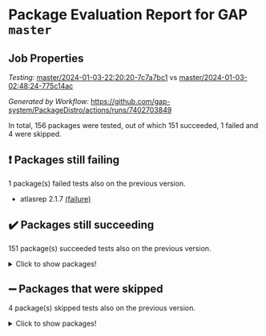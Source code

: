 # Package Evaluation Report for GAP `master`

## Job Properties

*Testing:* [master/2024-01-03-22:20:20-7c7a7bc1](https://github.com/gap-system/PackageDistro/blob/data/reports/master/2024-01-03-22:20:20-7c7a7bc1) vs [master/2024-01-03-02:48:24-775c14ac](https://github.com/gap-system/PackageDistro/blob/data/reports/master/2024-01-03-02:48:24-775c14ac)

*Generated by Workflow:* https://github.com/gap-system/PackageDistro/actions/runs/7402703849

In total, 156 packages were tested, out of which 151 succeeded, 1 failed and 4 were skipped.

## :exclamation: Packages still failing

1 package(s) failed tests also on the previous version.
- atlasrep 2.1.7 [(failure)](https://github.com/gap-system/PackageDistro/actions/runs/7402703849/job/20141524061)

## :heavy_check_mark: Packages still succeeding

151 package(s) succeeded tests also on the previous version.
<details><summary>Click to show packages!</summary>

- 4ti2interface 2023.02-04 [(success)](https://github.com/gap-system/PackageDistro/actions/runs/7402703849/job/20141522421)
- ace 5.6.2 [(success)](https://github.com/gap-system/PackageDistro/actions/runs/7402703849/job/20141522662)
- aclib 1.3.2 [(success)](https://github.com/gap-system/PackageDistro/actions/runs/7402703849/job/20141522951)
- agt 0.3.1 [(success)](https://github.com/gap-system/PackageDistro/actions/runs/7402703849/job/20141523200)
- alnuth 3.2.1 [(success)](https://github.com/gap-system/PackageDistro/actions/runs/7402703849/job/20141523556)
- anupq 3.3.0 [(success)](https://github.com/gap-system/PackageDistro/actions/runs/7402703849/job/20141523801)
- autodoc 2023.06.19 [(success)](https://github.com/gap-system/PackageDistro/actions/runs/7402703849/job/20141524322)
- automata 1.15 [(success)](https://github.com/gap-system/PackageDistro/actions/runs/7402703849/job/20141524555)
- automgrp 1.3.2 [(success)](https://github.com/gap-system/PackageDistro/actions/runs/7402703849/job/20141524778)
- autpgrp 1.11 [(success)](https://github.com/gap-system/PackageDistro/actions/runs/7402703849/job/20141525021)
- cap 2024.01-01 [(success)](https://github.com/gap-system/PackageDistro/actions/runs/7402703849/job/20141525268)
- caratinterface 2.3.6 [(success)](https://github.com/gap-system/PackageDistro/actions/runs/7402703849/job/20141525508)
- cddinterface 2022.11.01 [(success)](https://github.com/gap-system/PackageDistro/actions/runs/7402703849/job/20141525925)
- circle 1.6.6 [(success)](https://github.com/gap-system/PackageDistro/actions/runs/7402703849/job/20141526283)
- classicpres 1.22 [(success)](https://github.com/gap-system/PackageDistro/actions/runs/7402703849/job/20141526555)
- cohomolo 1.6.11 [(success)](https://github.com/gap-system/PackageDistro/actions/runs/7402703849/job/20141526802)
- congruence 1.2.5 [(success)](https://github.com/gap-system/PackageDistro/actions/runs/7402703849/job/20141527085)
- corelg 1.56 [(success)](https://github.com/gap-system/PackageDistro/actions/runs/7402703849/job/20141527380)
- crime 1.6 [(success)](https://github.com/gap-system/PackageDistro/actions/runs/7402703849/job/20141527655)
- crisp 1.4.6 [(success)](https://github.com/gap-system/PackageDistro/actions/runs/7402703849/job/20141527907)
- crypting 0.10.4 [(success)](https://github.com/gap-system/PackageDistro/actions/runs/7402703849/job/20141528160)
- cryst 4.1.27 [(success)](https://github.com/gap-system/PackageDistro/actions/runs/7402703849/job/20141528419)
- crystcat 1.1.10 [(success)](https://github.com/gap-system/PackageDistro/actions/runs/7402703849/job/20141528658)
- ctbllib 1.3.6 [(success)](https://github.com/gap-system/PackageDistro/actions/runs/7402703849/job/20141528936)
- cubefree 1.19 [(success)](https://github.com/gap-system/PackageDistro/actions/runs/7402703849/job/20141529165)
- curlinterface 2.3.2 [(success)](https://github.com/gap-system/PackageDistro/actions/runs/7402703849/job/20141529484)
- cvec 2.8.1 [(success)](https://github.com/gap-system/PackageDistro/actions/runs/7402703849/job/20141529714)
- datastructures 0.3.0 [(success)](https://github.com/gap-system/PackageDistro/actions/runs/7402703849/job/20141529971)
- deepthought 1.0.6 [(success)](https://github.com/gap-system/PackageDistro/actions/runs/7402703849/job/20141530241)
- design 1.8 [(success)](https://github.com/gap-system/PackageDistro/actions/runs/7402703849/job/20141530456)
- difsets 2.3.1 [(success)](https://github.com/gap-system/PackageDistro/actions/runs/7402703849/job/20141530690)
- digraphs 1.6.3 [(success)](https://github.com/gap-system/PackageDistro/actions/runs/7402703849/job/20141530911)
- edim 1.3.7 [(success)](https://github.com/gap-system/PackageDistro/actions/runs/7402703849/job/20141531114)
- example 4.3.4 [(success)](https://github.com/gap-system/PackageDistro/actions/runs/7402703849/job/20141531399)
- examplesforhomalg 2023.10-01 [(success)](https://github.com/gap-system/PackageDistro/actions/runs/7402703849/job/20141531594)
- factint 1.6.3 [(success)](https://github.com/gap-system/PackageDistro/actions/runs/7402703849/job/20141532057)
- ferret 1.0.9 [(success)](https://github.com/gap-system/PackageDistro/actions/runs/7402703849/job/20141532243)
- fga 1.5.0 [(success)](https://github.com/gap-system/PackageDistro/actions/runs/7402703849/job/20141532437)
- fining 1.5.6 [(success)](https://github.com/gap-system/PackageDistro/actions/runs/7402703849/job/20141532771)
- float 1.0.3 [(success)](https://github.com/gap-system/PackageDistro/actions/runs/7402703849/job/20141532985)
- format 1.4.3 [(success)](https://github.com/gap-system/PackageDistro/actions/runs/7402703849/job/20141533207)
- forms 1.2.9 [(success)](https://github.com/gap-system/PackageDistro/actions/runs/7402703849/job/20141533440)
- fplsa 1.2.6 [(success)](https://github.com/gap-system/PackageDistro/actions/runs/7402703849/job/20141533746)
- fr 2.4.12 [(success)](https://github.com/gap-system/PackageDistro/actions/runs/7402703849/job/20141533988)
- francy 2.0.3 [(success)](https://github.com/gap-system/PackageDistro/actions/runs/7402703849/job/20141534252)
- fwtree 1.3 [(success)](https://github.com/gap-system/PackageDistro/actions/runs/7402703849/job/20141534455)
- gapdoc 1.6.6 [(success)](https://github.com/gap-system/PackageDistro/actions/runs/7402703849/job/20141534691)
- gauss 2023.02-04 [(success)](https://github.com/gap-system/PackageDistro/actions/runs/7402703849/job/20141534881)
- gaussforhomalg 2023.11-01 [(success)](https://github.com/gap-system/PackageDistro/actions/runs/7402703849/job/20141535076)
- gbnp 1.0.5 [(success)](https://github.com/gap-system/PackageDistro/actions/runs/7402703849/job/20141535345)
- generalizedmorphismsforcap 2023.08-02 [(success)](https://github.com/gap-system/PackageDistro/actions/runs/7402703849/job/20141535546)
- genss 1.6.8 [(success)](https://github.com/gap-system/PackageDistro/actions/runs/7402703849/job/20141535761)
- gradedmodules 2023.09-01 [(success)](https://github.com/gap-system/PackageDistro/actions/runs/7402703849/job/20141535976)
- gradedringforhomalg 2023.08-01 [(success)](https://github.com/gap-system/PackageDistro/actions/runs/7402703849/job/20141536157)
- grape 4.9.0 [(success)](https://github.com/gap-system/PackageDistro/actions/runs/7402703849/job/20141536332)
- groupoids 1.73 [(success)](https://github.com/gap-system/PackageDistro/actions/runs/7402703849/job/20141536522)
- grpconst 2.6.4 [(success)](https://github.com/gap-system/PackageDistro/actions/runs/7402703849/job/20141536701)
- guarana 0.96.3 [(success)](https://github.com/gap-system/PackageDistro/actions/runs/7402703849/job/20141536872)
- guava 3.18 [(success)](https://github.com/gap-system/PackageDistro/actions/runs/7402703849/job/20141537052)
- hap 1.60 [(success)](https://github.com/gap-system/PackageDistro/actions/runs/7402703849/job/20141537283)
- hapcryst 0.1.15 [(success)](https://github.com/gap-system/PackageDistro/actions/runs/7402703849/job/20141537537)
- hecke 1.5.3 [(success)](https://github.com/gap-system/PackageDistro/actions/runs/7402703849/job/20141537735)
- help 3.5 [(success)](https://github.com/gap-system/PackageDistro/actions/runs/7402703849/job/20141538034)
- homalg 2023.10-01 [(success)](https://github.com/gap-system/PackageDistro/actions/runs/7402703849/job/20141538221)
- homalgtocas 2023.11-01 [(success)](https://github.com/gap-system/PackageDistro/actions/runs/7402703849/job/20141538430)
- idrel 2.45 [(success)](https://github.com/gap-system/PackageDistro/actions/runs/7402703849/job/20141538682)
- images 1.3.1 [(success)](https://github.com/gap-system/PackageDistro/actions/runs/7402703849/job/20141538838)
- intpic 0.3.0 [(success)](https://github.com/gap-system/PackageDistro/actions/runs/7402703849/job/20141538999)
- io 4.8.2 [(success)](https://github.com/gap-system/PackageDistro/actions/runs/7402703849/job/20141539205)
- io_forhomalg 2023.02-04 [(success)](https://github.com/gap-system/PackageDistro/actions/runs/7402703849/job/20141539384)
- irredsol 1.4.4 [(success)](https://github.com/gap-system/PackageDistro/actions/runs/7402703849/job/20141539706)
- json 2.1.1 [(success)](https://github.com/gap-system/PackageDistro/actions/runs/7402703849/job/20141539903)
- jupyterkernel 1.5.0 [(success)](https://github.com/gap-system/PackageDistro/actions/runs/7402703849/job/20141540107)
- jupyterviz 1.5.6 [(success)](https://github.com/gap-system/PackageDistro/actions/runs/7402703849/job/20141540398)
- kan 1.36 [(success)](https://github.com/gap-system/PackageDistro/actions/runs/7402703849/job/20141540652)
- kbmag 1.5.11 [(success)](https://github.com/gap-system/PackageDistro/actions/runs/7402703849/job/20141540941)
- laguna 3.9.6 [(success)](https://github.com/gap-system/PackageDistro/actions/runs/7402703849/job/20141541202)
- liealgdb 2.2.1 [(success)](https://github.com/gap-system/PackageDistro/actions/runs/7402703849/job/20141541567)
- liepring 2.8 [(success)](https://github.com/gap-system/PackageDistro/actions/runs/7402703849/job/20141541806)
- liering 2.4.2 [(success)](https://github.com/gap-system/PackageDistro/actions/runs/7402703849/job/20141542034)
- linearalgebraforcap 2023.12-05 [(success)](https://github.com/gap-system/PackageDistro/actions/runs/7402703849/job/20141542341)
- localizeringforhomalg 2023.10-01 [(success)](https://github.com/gap-system/PackageDistro/actions/runs/7402703849/job/20141542614)
- loops 3.4.3 [(success)](https://github.com/gap-system/PackageDistro/actions/runs/7402703849/job/20141542902)
- lpres 1.0.3 [(success)](https://github.com/gap-system/PackageDistro/actions/runs/7402703849/job/20141543189)
- majoranaalgebras 1.5.1 [(success)](https://github.com/gap-system/PackageDistro/actions/runs/7402703849/job/20141543495)
- mapclass 1.4.6 [(success)](https://github.com/gap-system/PackageDistro/actions/runs/7402703849/job/20141543819)
- matgrp 0.70 [(success)](https://github.com/gap-system/PackageDistro/actions/runs/7402703849/job/20141544171)
- matricesforhomalg 2023.11-02 [(success)](https://github.com/gap-system/PackageDistro/actions/runs/7402703849/job/20141544597)
- modisom 2.5.4 [(success)](https://github.com/gap-system/PackageDistro/actions/runs/7402703849/job/20141544877)
- modulepresentationsforcap 2023.10-01 [(success)](https://github.com/gap-system/PackageDistro/actions/runs/7402703849/job/20141545118)
- modules 2023.10-01 [(success)](https://github.com/gap-system/PackageDistro/actions/runs/7402703849/job/20141545497)
- monoidalcategories 2023.12-01 [(success)](https://github.com/gap-system/PackageDistro/actions/runs/7402703849/job/20141545797)
- nconvex 2022.09-01 [(success)](https://github.com/gap-system/PackageDistro/actions/runs/7402703849/job/20141546158)
- nilmat 1.4.2 [(success)](https://github.com/gap-system/PackageDistro/actions/runs/7402703849/job/20141546445)
- nock 1.5 [(success)](https://github.com/gap-system/PackageDistro/actions/runs/7402703849/job/20141546767)
- normalizinterface 1.3.6 [(success)](https://github.com/gap-system/PackageDistro/actions/runs/7402703849/job/20141547148)
- nq 2.5.10 [(success)](https://github.com/gap-system/PackageDistro/actions/runs/7402703849/job/20141547420)
- numericalsgps 1.3.1 [(success)](https://github.com/gap-system/PackageDistro/actions/runs/7402703849/job/20141547713)
- openmath 11.5.3 [(success)](https://github.com/gap-system/PackageDistro/actions/runs/7402703849/job/20141547996)
- orb 4.9.0 [(success)](https://github.com/gap-system/PackageDistro/actions/runs/7402703849/job/20141548290)
- packagemanager 1.4.2 [(success)](https://github.com/gap-system/PackageDistro/actions/runs/7402703849/job/20141548608)
- patternclass 2.4.3 [(success)](https://github.com/gap-system/PackageDistro/actions/runs/7402703849/job/20141548923)
- permut 2.0.4 [(success)](https://github.com/gap-system/PackageDistro/actions/runs/7402703849/job/20141549233)
- polenta 1.3.10 [(success)](https://github.com/gap-system/PackageDistro/actions/runs/7402703849/job/20141549589)
- polymaking 0.8.7 [(success)](https://github.com/gap-system/PackageDistro/actions/runs/7402703849/job/20141549879)
- primgrp 3.4.4 [(success)](https://github.com/gap-system/PackageDistro/actions/runs/7402703849/job/20141550135)
- profiling 2.5.4 [(success)](https://github.com/gap-system/PackageDistro/actions/runs/7402703849/job/20141550504)
- qpa 1.34 [(success)](https://github.com/gap-system/PackageDistro/actions/runs/7402703849/job/20141550752)
- quagroup 1.8.3 [(success)](https://github.com/gap-system/PackageDistro/actions/runs/7402703849/job/20141551035)
- radiroot 2.9 [(success)](https://github.com/gap-system/PackageDistro/actions/runs/7402703849/job/20141551291)
- rcwa 4.7.1 [(success)](https://github.com/gap-system/PackageDistro/actions/runs/7402703849/job/20141551674)
- rds 1.8 [(success)](https://github.com/gap-system/PackageDistro/actions/runs/7402703849/job/20141551936)
- recog 1.4.2 [(success)](https://github.com/gap-system/PackageDistro/actions/runs/7402703849/job/20141552210)
- repndecomp 1.3.0 [(success)](https://github.com/gap-system/PackageDistro/actions/runs/7402703849/job/20141552456)
- repsn 3.1.1 [(success)](https://github.com/gap-system/PackageDistro/actions/runs/7402703849/job/20141552696)
- resclasses 4.7.3 [(success)](https://github.com/gap-system/PackageDistro/actions/runs/7402703849/job/20141552900)
- ringsforhomalg 2023.11-02 [(success)](https://github.com/gap-system/PackageDistro/actions/runs/7402703849/job/20141553098)
- sco 2023.08-01 [(success)](https://github.com/gap-system/PackageDistro/actions/runs/7402703849/job/20141553295)
- scscp 2.4.1 [(success)](https://github.com/gap-system/PackageDistro/actions/runs/7402703849/job/20141553515)
- semigroups 5.3.2 [(success)](https://github.com/gap-system/PackageDistro/actions/runs/7402703849/job/20141553719)
- sglppow 2.3 [(success)](https://github.com/gap-system/PackageDistro/actions/runs/7402703849/job/20141553955)
- sgpviz 0.999.5 [(success)](https://github.com/gap-system/PackageDistro/actions/runs/7402703849/job/20141554196)
- simpcomp 2.1.14 [(success)](https://github.com/gap-system/PackageDistro/actions/runs/7402703849/job/20141554451)
- singular 2023.02.09 [(success)](https://github.com/gap-system/PackageDistro/actions/runs/7402703849/job/20141554661)
- sl2reps 1.1 [(success)](https://github.com/gap-system/PackageDistro/actions/runs/7402703849/job/20141554875)
- sla 1.5.3 [(success)](https://github.com/gap-system/PackageDistro/actions/runs/7402703849/job/20141555098)
- smallgrp 1.5.3 [(success)](https://github.com/gap-system/PackageDistro/actions/runs/7402703849/job/20141555364)
- smallsemi 0.6.13 [(success)](https://github.com/gap-system/PackageDistro/actions/runs/7402703849/job/20141555610)
- sonata 2.9.6 [(success)](https://github.com/gap-system/PackageDistro/actions/runs/7402703849/job/20141555894)
- sophus 1.27 [(success)](https://github.com/gap-system/PackageDistro/actions/runs/7402703849/job/20141556157)
- sotgrps 1.2 [(success)](https://github.com/gap-system/PackageDistro/actions/runs/7402703849/job/20141556355)
- spinsym 1.5.2 [(success)](https://github.com/gap-system/PackageDistro/actions/runs/7402703849/job/20141556575)
- standardff 1.0 [(success)](https://github.com/gap-system/PackageDistro/actions/runs/7402703849/job/20141556841)
- symbcompcc 1.3.2 [(success)](https://github.com/gap-system/PackageDistro/actions/runs/7402703849/job/20141557034)
- thelma 1.3 [(success)](https://github.com/gap-system/PackageDistro/actions/runs/7402703849/job/20141557280)
- tomlib 1.2.9 [(success)](https://github.com/gap-system/PackageDistro/actions/runs/7402703849/job/20141557471)
- toolsforhomalg 2023.11-01 [(success)](https://github.com/gap-system/PackageDistro/actions/runs/7402703849/job/20141557690)
- toric 1.9.5 [(success)](https://github.com/gap-system/PackageDistro/actions/runs/7402703849/job/20141557950)
- toricvarieties 2022.07.13 [(success)](https://github.com/gap-system/PackageDistro/actions/runs/7402703849/job/20141558270)
- transgrp 3.6.5 [(success)](https://github.com/gap-system/PackageDistro/actions/runs/7402703849/job/20141558476)
- ugaly 4.1.3 [(success)](https://github.com/gap-system/PackageDistro/actions/runs/7402703849/job/20141558676)
- unipot 1.5 [(success)](https://github.com/gap-system/PackageDistro/actions/runs/7402703849/job/20141558923)
- unitlib 4.2.0 [(success)](https://github.com/gap-system/PackageDistro/actions/runs/7402703849/job/20141559147)
- utils 0.84 [(success)](https://github.com/gap-system/PackageDistro/actions/runs/7402703849/job/20141559394)
- uuid 0.7 [(success)](https://github.com/gap-system/PackageDistro/actions/runs/7402703849/job/20141559647)
- walrus 0.9991 [(success)](https://github.com/gap-system/PackageDistro/actions/runs/7402703849/job/20141559909)
- wedderga 4.10.4 [(success)](https://github.com/gap-system/PackageDistro/actions/runs/7402703849/job/20141560128)
- xmod 2.91 [(success)](https://github.com/gap-system/PackageDistro/actions/runs/7402703849/job/20141560336)
- xmodalg 1.23 [(success)](https://github.com/gap-system/PackageDistro/actions/runs/7402703849/job/20141560528)
- yangbaxter 0.10.3 [(success)](https://github.com/gap-system/PackageDistro/actions/runs/7402703849/job/20141560744)
- zeromqinterface 0.14 [(success)](https://github.com/gap-system/PackageDistro/actions/runs/7402703849/job/20141560972)
</details>

## :heavy_minus_sign: Packages that were skipped

4 package(s) skipped tests also on the previous version.
<details><summary>Click to show packages!</summary>

- browse 1.8.21 [(skipped)](https://github.com/gap-system/PackageDistro/actions/runs/7402703849/job/20141114480)
- itc 1.5.1 [(skipped)](https://github.com/gap-system/PackageDistro/actions/runs/7402703849/job/20141114480)
- polycyclic 2.16 [(skipped)](https://github.com/gap-system/PackageDistro/actions/runs/7402703849/job/20141114480)
- xgap 4.31 [(skipped)](https://github.com/gap-system/PackageDistro/actions/runs/7402703849/job/20141114480)
</details>

